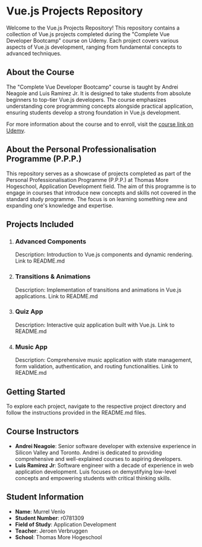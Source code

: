 # Vue.js Projects Repository

Welcome to the Vue.js Projects Repository! This repository contains a collection of Vue.js projects completed during the "Complete Vue Developer Bootcamp" course on Udemy. Each project covers various aspects of Vue.js development, ranging from fundamental concepts to advanced techniques.

## About the Course

The "Complete Vue Developer Bootcamp" course is taught by Andrei Neagoie and Luis Ramirez Jr. It is designed to take students from absolute beginners to top-tier Vue.js developers. The course emphasizes understanding core programming concepts alongside practical application, ensuring students develop a strong foundation in Vue.js development.

For more information about the course and to enroll, visit the [course link on Udemy](https://www.udemy.com/course/complete-vue-js-developer-zero-to-mastery-vuex/).

## About the Personal Professionalisation Programme (P.P.P.)

This repository serves as a showcase of projects completed as part of the Personal Professionalisation Programme (P.P.P.) at Thomas More Hogeschool, Application Development field. The aim of this programme is to engage in courses that introduce new concepts and skills not covered in the standard study programme. The focus is on learning something new and expanding one's knowledge and expertise.

## Projects Included

1. ### Advanced Components
   Description: Introduction to Vue.js components and dynamic rendering.
   Link to README.md
1. ### Transitions & Animations
   Description: Implementation of transitions and animations in Vue.js applications.
   Link to README.md
1. ### Quiz App
   Description: Interactive quiz application built with Vue.js.
   Link to README.md
1. ### Music App
   Description: Comprehensive music application with state management, form validation, authentication, and routing functionalities.
   Link to README.md

## Getting Started

To explore each project, navigate to the respective project directory and follow the instructions provided in the README.md files.

## Course Instructors

- **Andrei Neagoie**: Senior software developer with extensive experience in Silicon Valley and Toronto. Andrei is dedicated to providing comprehensive and well-explained courses to aspiring developers.
- **Luis Ramirez Jr**: Software engineer with a decade of experience in web application development. Luis focuses on demystifying low-level concepts and empowering students with critical thinking skills.

## Student Information

- **Name**: Murrel Venlo
- **Student Number**: r0781309
- **Field of Study**: Application Development
- **Teacher**: Jeroen Verbruggen
- **School**: Thomas More Hogeschool
